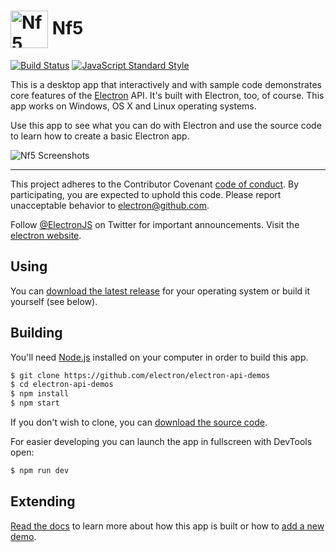 # <img src="https://cloud.githubusercontent.com/assets/378023/15172388/b2b81950-1790-11e6-9a7c-ccc39912bb3a.png" width="60px" align="center" alt="Nf5 icon"> Nf5

[![Build Status](https://travis-ci.org/electron/electron-api-demos.svg?branch=master)](https://travis-ci.org/electron/electron-api-demos)
[![JavaScript Standard Style](https://img.shields.io/badge/code%20style-standard-brightgreen.svg?style=flat)](http://standardjs.com)

This is a desktop app that interactively and with sample code demonstrates core features of the [Electron](http://electron.atom.io) API. It's built with Electron, too, of course. This app works on Windows, OS X and Linux operating systems.

Use this app to see what you can do with Electron and use the source code to learn how to create a basic Electron app.

![Nf5 Screenshots](https://cloud.githubusercontent.com/assets/378023/15016148/ae06cc80-124a-11e6-80dd-076d83e492f6.png)

---

This project adheres to the Contributor Covenant [code of conduct](CODE_OF_CONDUCT.md).
By participating, you are expected to uphold this code. Please report unacceptable
behavior to electron@github.com.

Follow [@ElectronJS](https://twitter.com/electronjs) on Twitter for important
announcements. Visit the [electron website](http://electron.atom.io).

## Using

You can [download the latest release](https://github.com/electron/electron-api-demos/releases) for your operating system or build it yourself (see below).

## Building

You'll need [Node.js](https://nodejs.org) installed on your computer in order to build this app.

```bash
$ git clone https://github.com/electron/electron-api-demos
$ cd electron-api-demos
$ npm install
$ npm start
```

If you don't wish to clone, you can [download the source code](https://github.com/electron/electron-api-demos/archive/master.zip).

For easier developing you can launch the app in fullscreen with DevTools open:

```bash
$ npm run dev
```

## Extending

 [Read the docs](docs.md) to learn more about how this app is built or how to [add a new demo](docs.md#add-a-section-or-demo).
